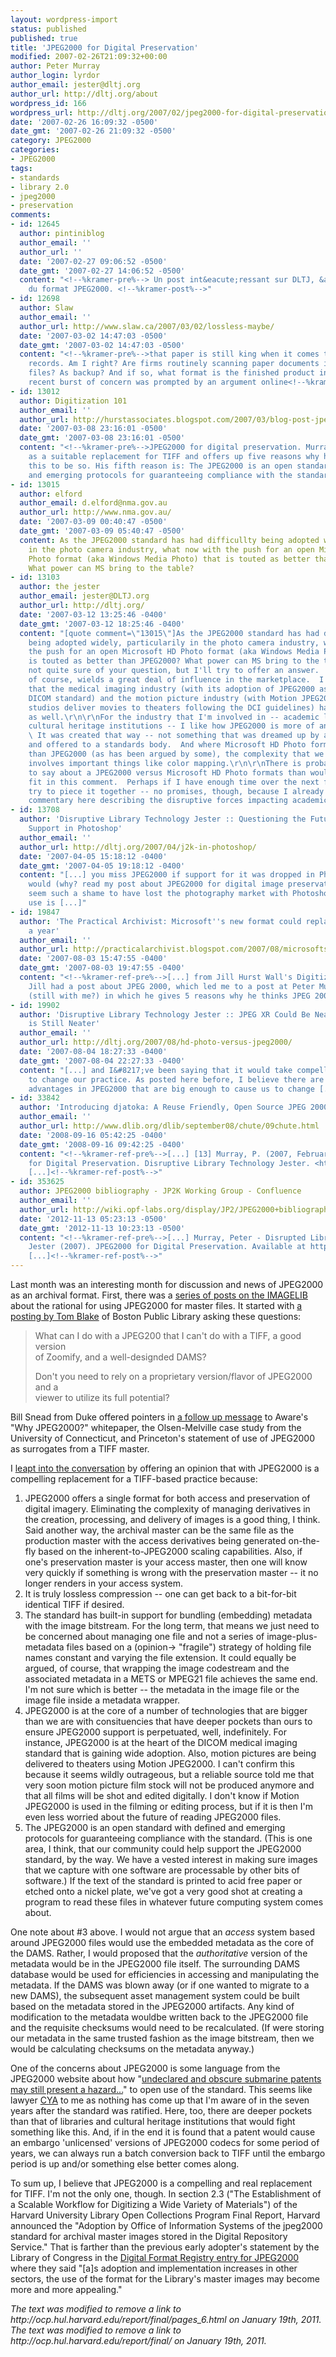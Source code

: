 ```yaml
---
layout: wordpress-import
status: published
published: true
title: 'JPEG2000 for Digital Preservation'
modified: 2007-02-26T21:09:32+00:00
author: Peter Murray
author_login: lyrdor
author_email: jester@dltj.org
author_url: http://dltj.org/about
wordpress_id: 166
wordpress_url: http://dltj.org/2007/02/jpeg2000-for-digital-preservation/
date: '2007-02-26 16:09:32 -0500'
date_gmt: '2007-02-26 21:09:32 -0500'
category: JPEG2000
categories:
- JPEG2000
tags:
- standards
- library 2.0
- jpeg2000
- preservation
comments:
- id: 12645
  author: pintiniblog
  author_email: ''
  author_url: ''
  date: '2007-02-27 09:06:52 -0500'
  date_gmt: '2007-02-27 14:06:52 -0500'
  content: "<!--%kramer-pre%--> Un post int&eacute;ressant sur DLTJ, &agrave; propos
    du format JPEG2000. <!--%kramer-post%-->"
- id: 12698
  author: Slaw
  author_email: ''
  author_url: http://www.slaw.ca/2007/03/02/lossless-maybe/
  date: '2007-03-02 14:47:03 -0500'
  date_gmt: '2007-03-02 14:47:03 -0500'
  content: "<!--%kramer-pre%-->that paper is still king when it comes to archiving
    records. Am I right? Are firms routinely scanning paper documents into digital
    files? As backup? And if so, what format is the finished product in?  This most
    recent burst of concern was prompted by an argument online<!--%kramer-post%-->"
- id: 13012
  author: Digitization 101
  author_email: ''
  author_url: http://hurstassociates.blogspot.com/2007/03/blog-post-jpeg2000-for-digital.html
  date: '2007-03-08 23:16:01 -0500'
  date_gmt: '2007-03-08 23:16:01 -0500'
  content: "<!--%kramer-pre%-->JPEG2000 for digital preservation. Murray sees JPEG2000
    as a suitable replacement for TIFF and offers up five reasons why he believes
    this to be so. His fifth reason is: The JPEG2000 is an open standard with defined
    and emerging protocols for guaranteeing compliance with the standard.<!--%kramer-post%-->"
- id: 13015
  author: elford
  author_email: d.elford@nma.gov.au
  author_url: http://www.nma.gov.au/
  date: '2007-03-09 00:40:47 -0500'
  date_gmt: '2007-03-09 05:40:47 -0500'
  content: As the JPEG2000 standard has had difficullty being adopted widely, particularily
    in the photo camera industry, what now with the push for an open Microsoft HD
    Photo format (aka Windows Media Photo) that is touted as better than JPEG2000?
    What power can MS bring to the table?
- id: 13103
  author: the jester
  author_email: jester@DLTJ.org
  author_url: http://dltj.org/
  date: '2007-03-12 13:25:46 -0400'
  date_gmt: '2007-03-12 18:25:46 -0400'
  content: "[quote comment=\"13015\"]As the JPEG2000 standard has had difficullty
    being adopted widely, particularily in the photo camera industry, what now with
    the push for an open Microsoft HD Photo format (aka Windows Media Photo) that
    is touted as better than JPEG2000? What power can MS bring to the table?[/quote]\r\n\r\nI'm
    not quite sure of your question, but I'll try to offer an answer.  Microsoft,
    of course, wields a great deal of influence in the marketplace.  I would offer
    that the medical imaging industry (with its adoption of JPEG2000 as part of the
    DICOM standard) and the motion picture industry (with Motion JPEG2000 as the way
    studios deliver movies to theaters following the DCI guidelines) have a weight
    as well.\r\n\r\nFor the industry that I'm involved in -- academic libraries and
    cultural heritage institutions -- I like how JPEG2000 is more of an open standard.
    \ It was created that way -- not something that was dreamed up by a corporation
    and offered to a standards body.  And where Microsoft HD Photo format is \"simpler\"
    than JPEG2000 (as has been argued by some), the complexity that we get with JPEG2000
    involves important things like color mapping.\r\n\r\nThere is probably enough
    to say about a JPEG2000 versus Microsoft HD Photo formats than would comfortably
    fit in this comment.  Perhaps if I have enough time over the next few days I'll
    try to piece it together -- no promises, though, because I already owe a public
    commentary here describing the disruptive forces impacting academic libraries."
- id: 13708
  author: 'Disruptive Library Technology Jester :: Questioning the Future of JPEG2000
    Support in Photoshop'
  author_email: ''
  author_url: http://dltj.org/2007/04/j2k-in-photoshop/
  date: '2007-04-05 15:18:12 -0400'
  date_gmt: '2007-04-05 19:18:12 -0400'
  content: "[...] you miss JPEG2000 if support for it was dropped in Photoshop? I
    would (why? read my post about JPEG2000 for digital image preservation), and it
    seem such a shame to have lost the photography market with Photoshop when JPEG2000
    use is [...]"
- id: 19847
  author: 'The Practical Archivist: Microsoft''s new format could replace JPEG within
    a year'
  author_email: ''
  author_url: http://practicalarchivist.blogspot.com/2007/08/microsofts-new-format-could-replace.html
  date: '2007-08-03 15:47:55 -0400'
  date_gmt: '2007-08-03 19:47:55 -0400'
  content: "<!--%kramer-ref-pre%-->[...] from Jill Hurst Wall's Digitization 101 blog.
    Jill had a post about JPEG 2000, which led me to a post at Peter Murray's blog
    (still with me?) in which he gives 5 reasons why he thinks JPEG 2000 is a [...]<!--%kramer-ref-post%-->"
- id: 19902
  author: 'Disruptive Library Technology Jester :: JPEG XR Could Be Neat, but JPEG2000
    is Still Neater'
  author_email: ''
  author_url: http://dltj.org/2007/08/hd-photo-versus-jpeg2000/
  date: '2007-08-04 18:27:33 -0400'
  date_gmt: '2007-08-04 22:27:33 -0400'
  content: "[...] and I&#8217;ve been saying that it would take compelling reasons
    to change our practice. As posted here before, I believe there are compelling
    advantages in JPEG2000 that are big enough to cause us to change [...]"
- id: 33842
  author: 'Introducing djatoka: A Reuse Friendly, Open Source JPEG 2000 Image Server'
  author_email: ''
  author_url: http://www.dlib.org/dlib/september08/chute/09chute.html
  date: '2008-09-16 05:42:25 -0400'
  date_gmt: '2008-09-16 09:42:25 -0400'
  content: "<!--%kramer-ref-pre%-->[...] [13] Murray, P. (2007, February 26th). JPEG2000
    for Digital Preservation. Disruptive Library Technology Jester. <http://dltj.org/article/jpeg2000-for-digital-preservation/>.
    [...]<!--%kramer-ref-post%-->"
- id: 353625
  author: JPEG2000 bibliography - JP2K Working Group - Confluence
  author_email: ''
  author_url: http://wiki.opf-labs.org/display/JP2/JPEG2000+bibliography
  date: '2012-11-13 05:23:13 -0500'
  date_gmt: '2012-11-13 10:23:13 -0500'
  content: "<!--%kramer-ref-pre%-->[...] Murray, Peter - Disrupted Library Technology
    Jester (2007). JPEG2000 for Digital Preservation. Available at http://dltj.org/article/jpeg2000-for-digital-preservation/
    [...]<!--%kramer-ref-post%-->"
---
```

<p>Last month was an interesting month for discussion and news of JPEG2000 as an archival format.  First, there was a <a href="http://listserv.arizona.edu/cgi-bin/wa?S2=IMAGELIB&#038;s=JPEG2000&#038;a=1+jan+2007&#038;b=1+feb+2007&#038;I=3" title="Search Results - IMAGELIB">series of posts on the IMAGELIB</a> about the rational for using JPEG2000 for master files.  It started with <a href="http://listserv.arizona.edu/cgi-bin/wa?A2=ind0701&amp;L=IMAGELIB&amp;P=R828&amp;I=3&amp;X=5328E45EBD4354AB29" title="IMAGELIB Archives -- January 2007 (#10)">a posting by Tom Blake</a> of Boston Public Library asking these questions:</p>
<blockquote><p>
What can I do with a JPEG200 that I can't do with a TIFF, a good version<br />
of Zoomify, and a well-designded DAMS?</p>
<p>Don't you need to rely on a proprietary version/flavor of JPEG2000 and a<br />
viewer to utilize its full potential?
</p></blockquote>
<p>Bill Snead from Duke offered pointers in <a href="http://listserv.arizona.edu/cgi-bin/wa?A2=ind0701&amp;L=IMAGELIB&amp;P=R860&amp;I=3&amp;X=5328E45EBD4354AB29" title="IMAGELIB Archives -- January 2007 (#11)">a follow up message</a> to Aware's "Why JPEG2000?" whitepaper, the Olsen-Melville case study from the University of Connecticut, and Princeton's statement of use of JPEG2000 as surrogates from a TIFF master.</p>
<p>I <a href="http://listserv.arizona.edu/cgi-bin/wa?A2=ind0701&amp;L=IMAGELIB&amp;P=R934&amp;I=3&amp;X=5328E45EBD4354AB29" title="IMAGELIB Archives -- January 2007 (#12)">leapt into the conversation</a> by offering an opinion that with JPEG2000 is a compelling replacement for a TIFF-based practice because:</p>
<ol>
<li>JPEG2000 offers a single format for both access and preservation of digital imagery.  Eliminating the complexity of managing derivatives in the creation, processing, and delivery of images is a good thing, I think.  Said another way, the archival master can be the same file as the production master with the access derivatives being generated on-the-fly based on the inherent-to-JPEG2000 scaling capabilities.  Also, if one's preservation master is your access master, then one will know very quickly if something is wrong with the preservation master -- it no longer renders in your access system.</li>
<li>It is truly lossless compression -- one can get back to a bit-for-bit identical TIFF if desired.</li>
<li>The standard has built-in support for bundling (embedding) metadata with the image bitstream.  For the long term, that means we just need to be concerned about managing one file and not a series of image-plus-metadata files based on a (opinion-> "fragile") strategy of holding file names constant and varying the file extension. <footnote>It could equally be argued, of course, that wrapping the image codestream and the associated metadata in a METS or MPEG21 file achieves the same end.  I'm not sure which is better -- the metadata in the image file or the image file inside a metadata wrapper.</footnote></li>
<li>JPEG2000 is at the core of a number of technologies that are bigger than we are with consituencies that have deeper pockets than ours to ensure JPEG2000 support is perpetuated, well, indefinitely.  For instance, JPEG2000 is at the heart of the DICOM medical imaging standard that is gaining wide adoption. Also, motion pictures are being delivered to theaters using Motion JPEG2000. <footnote>I can't confirm this because it seems wildly outrageous, but a reliable source told me that very soon motion picture film stock will not be produced anymore and that all films will be shot and edited digitally.  I don't know if Motion JPEG2000 is used in the filming or editing process, but if it is then I'm even less worried about the future of reading JPEG2000 files.</footnote></li>
<li>The JPEG2000 is an open standard with defined and emerging protocols for guaranteeing compliance with the standard.  (This is one area, I think, that our community could help support the JPEG2000 standard, by the way.  We have a vested interest in making sure images that we capture with one software are processable by other bits of software.)  If the text of the standard is printed to acid free paper or etched onto a nickel plate, we've got a very good shot at creating a program to read these files in whatever future computing system comes about.</li>
</ol>
<p>One note about #3 above.  I would not argue that an <em>access</em> system based around JPEG2000 files would use the embedded metadata as the core of the DAMS.  Rather, I would proposed that the <em>authoritative</em> version of the metadata would be in the JPEG2000 file itself.  The surrounding DAMS database would be used for efficiencies in accessing and manipulating the metadata.  If the DAMS was blown away (or if one wanted to migrate to a new DAMS), the subsequent asset management system could be built based on the metadata stored in the JPEG2000 artifacts.  Any kind of modification to the metadata wouldbe written back to the JPEG2000 file and the requisite checksums would need to be recalculated.  (If were storing our metadata in the same trusted fashion as the image bitstream, then we would be calculating checksums on the metadata anyway.)</p>
<p>One of the concerns about JPEG2000 is some language from the JPEG2000 website about how "<a href="http://en.wikipedia.org/wiki/JPEG_2000#Legal_issues" title="Wikipedia:  JPEG2000">undeclared and obscure submarine patents may still present a hazard...</a>" to open use of the standard.  This seems like lawyer <a href="http://en.wikipedia.org/wiki/Cover_your_ass" title="http://en.wikipedia.org/wiki/Cover_your_ass">CYA</a> to me as nothing has come up that I'm aware of in the seven years after the standard was ratified.  Here, too, there are deeper pockets than that of libraries and cultural heritage institutions that would fight something like this.  And, if in the end it is found that a patent would cause an embargo 'unlicensed' versions of JPEG2000 codecs for some period of years, we can always run a batch conversion back to TIFF until the embargo period is up and/or something else better comes along.</p>
<p>To sum up, I believe that JPEG2000 is a compelling and real replacement for TIFF.  I'm not the only one, though.  In <span class="removed_link" title="http://ocp.hul.harvard.edu/report/final/pages_6.html">section 2.3</span> ("The Establishment of a Scalable Workflow for Digitizing a Wide Variety of Materials") of the <span class="removed_link" title="http://ocp.hul.harvard.edu/report/final/">Harvard University Library Open Collections Program Final Report</span>, Harvard announced the "Adoption by Office of Information Systems of the jpeg2000 standard for archival master images stored in the Digital Repository Service."  That is farther than the previous early adopter's statement by the Library of Congress in the <a href="http://www.digitalpreservation.gov/formats/fdd/fdd000143.shtml" title="">Digital Format Registry entry for JPEG2000</a> where they said "[a]s adoption and implementation increases in other sectors, the use of the format for the Library's master images may become more and more appealing."
<p style="padding:0;margin:0;font-style:italic;" class="removed_link">The text was modified to remove a link to http://ocp.hul.harvard.edu/report/final/pages_6.html on January 19th, 2011.</p>
<p style="padding:0;margin:0;font-style:italic;" class="removed_link">The text was modified to remove a link to http://ocp.hul.harvard.edu/report/final/ on January 19th, 2011.</p>
